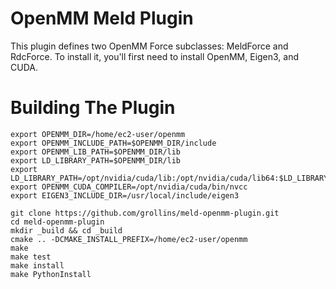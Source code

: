 OpenMM Meld Plugin
=====================

This plugin defines two OpenMM Force subclasses: MeldForce and RdcForce. To install it, you'll first need to install OpenMM, Eigen3, and CUDA.


Building The Plugin
===================

    export OPENMM_DIR=/home/ec2-user/openmm
    export OPENMM_INCLUDE_PATH=$OPENMM_DIR/include
    export OPENMM_LIB_PATH=$OPENMM_DIR/lib
    export LD_LIBRARY_PATH=$OPENMM_DIR/lib
    export LD_LIBRARY_PATH=/opt/nvidia/cuda/lib:/opt/nvidia/cuda/lib64:$LD_LIBRARY_PATH
    export OPENMM_CUDA_COMPILER=/opt/nvidia/cuda/bin/nvcc
    export EIGEN3_INCLUDE_DIR=/usr/local/include/eigen3

    git clone https://github.com/grollins/meld-openmm-plugin.git
    cd meld-openmm-plugin
    mkdir _build && cd _build
    cmake .. -DCMAKE_INSTALL_PREFIX=/home/ec2-user/openmm
    make
    make test
    make install
    make PythonInstall
    
